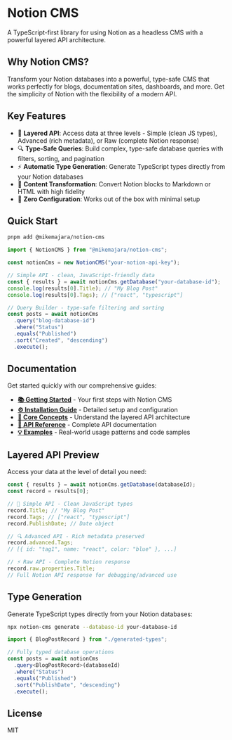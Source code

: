 # Notion CMS

A TypeScript-first library for using Notion as a headless CMS with a powerful layered API architecture.

## Why Notion CMS?

Transform your Notion databases into a powerful, type-safe CMS that works perfectly for blogs, documentation sites, dashboards, and more. Get the simplicity of Notion with the flexibility of a modern API.

## Key Features

- 🎯 **Layered API**: Access data at three levels - Simple (clean JS types), Advanced (rich metadata), or Raw (complete Notion response)
- 🔍 **Type-Safe Queries**: Build complex, type-safe database queries with filters, sorting, and pagination
- ⚡ **Automatic Type Generation**: Generate TypeScript types directly from your Notion databases
- 📝 **Content Transformation**: Convert Notion blocks to Markdown or HTML with high fidelity
- 🚀 **Zero Configuration**: Works out of the box with minimal setup

## Quick Start

```bash
pnpm add @mikemajara/notion-cms
```

```typescript
import { NotionCMS } from "@mikemajara/notion-cms";

const notionCms = new NotionCMS("your-notion-api-key");

// Simple API - clean, JavaScript-friendly data
const { results } = await notionCms.getDatabase("your-database-id");
console.log(results[0].Title); // "My Blog Post"
console.log(results[0].Tags); // ["react", "typescript"]

// Query Builder - type-safe filtering and sorting
const posts = await notionCms
  .query("blog-database-id")
  .where("Status")
  .equals("Published")
  .sort("Created", "descending")
  .execute();
```

## Documentation

Get started quickly with our comprehensive guides:

- **[📚 Getting Started](./docs/getting-started.md)** - Your first steps with Notion CMS
- **[⚙️ Installation Guide](./docs/installation.md)** - Detailed setup and configuration
- **[🧠 Core Concepts](./docs/core-concepts.md)** - Understand the layered API architecture
- **[📖 API Reference](./docs/api-reference/)** - Complete API documentation
- **[💡 Examples](./docs/examples/)** - Real-world usage patterns and code samples

## Layered API Preview

Access your data at the level of detail you need:

```typescript
const { results } = await notionCms.getDatabase(databaseId);
const record = results[0];

// 🎯 Simple API - Clean JavaScript types
record.Title; // "My Blog Post"
record.Tags; // ["react", "typescript"]
record.PublishDate; // Date object

// 🔍 Advanced API - Rich metadata preserved
record.advanced.Tags;
// [{ id: "tag1", name: "react", color: "blue" }, ...]

// ⚡ Raw API - Complete Notion response
record.raw.properties.Title;
// Full Notion API response for debugging/advanced use
```

## Type Generation

Generate TypeScript types directly from your Notion databases:

```bash
npx notion-cms generate --database-id your-database-id
```

```typescript
import { BlogPostRecord } from "./generated-types";

// Fully typed database operations
const posts = await notionCms
  .query<BlogPostRecord>(databaseId)
  .where("Status")
  .equals("Published")
  .sort("PublishDate", "descending")
  .execute();
```

## License

MIT

